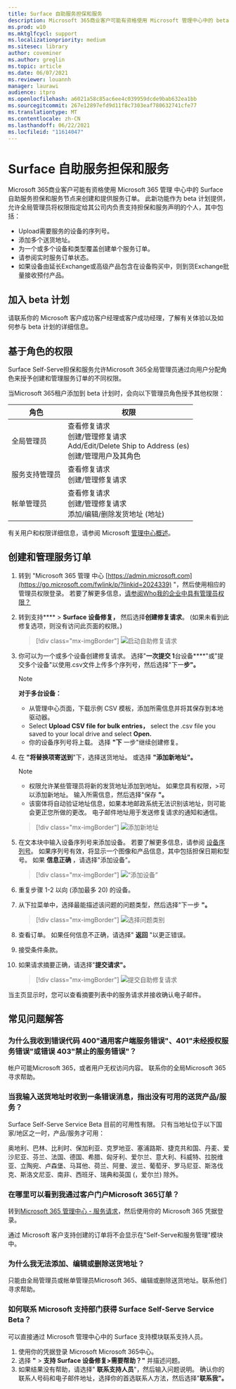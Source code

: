```yaml
---
title: Surface 自助服务担保和服务
description: Microsoft 365商业客户可能有资格使用 Microsoft 管理中心中的 beta Surface Self Serve 担保和服务节点来创建和管理服务订单。
ms.prod: w10
ms.mktglfcycl: support
ms.localizationpriority: medium
ms.sitesec: library
author: coveminer
ms.author: greglin
ms.topic: article
ms.date: 06/07/2021
ms.reviewer: louannh
manager: laurawi
audience: itpro
ms.openlocfilehash: a6021a58c85ac6ee4c039959dcde9bab632ea1bb
ms.sourcegitcommit: 267e12897efd9d11f8c7303eaf780632741cfe77
ms.translationtype: MT
ms.contentlocale: zh-CN
ms.lasthandoff: 06/22/2021
ms.locfileid: "11614047"
---
```

# <a name="surface-self-serve-warranty-and-service"></a>Surface 自助服务担保和服务

Microsoft 365商业客户可能有资格使用 Microsoft 365 管理 中心中的 Surface 自助服务担保和服务节点来创建和提供服务订单。 此新功能作为 beta 计划提供，允许全局管理员将权限指定给其公司内负责支持担保和服务声明的个人，其中包括：

- Upload需要服务的设备的序列号。
- 添加多个送货地址。
- 为一个或多个设备和类型覆盖创建单个服务订单。
- 请参阅实时服务订单状态。
- 如果设备由延长Exchange或高级产品包含在设备购买中，则到货Exchange批量接收预付产品。

## <a name="join-beta-program"></a>加入 beta 计划

请联系你的 Microsoft 客户成功客户经理或客户成功经理，了解有关体验以及如何参与 beta 计划的详细信息。

## <a name="role-based-permissions"></a>基于角色的权限

Surface Self-Serve担保和服务允许Microsoft 365全局管理员通过向用户分配角色来授予创建和管理服务订单的不同权限。

当Microsoft 365租户添加到 beta 计划时，会向以下管理员角色授予其他权限：

| 角色                  | 权限                                                                                                                         |
| --------------------- | ----------------------------------------------------------------------------------------------------------------------------------- |
| 全局管理员          | 查看修复请求<br>创建/管理修复请求<br>Add/Edit/Delete Ship to Address (es) <br>创建/管理用户及其角色 |
| 服务支持管理员 | 查看修复请求<br>创建/管理修复请求                                                                               |
| 帐单管理员         | 查看修复请求<br>创建/管理修复请求<br>添加/编辑/删除发货地址 (地址)                                         |

有关用户和权限详细信息，请参阅 Microsoft [管理中心概述](/microsoft-365/admin/admin-overview/about-the-admin-center)。

## <a name="create-and-manage-a-service-order"></a>创建和管理服务订单

1. 转到 "Microsoft 365 管理 中心 [https://admin.microsoft.com](https://go.microsoft.com/fwlink/p/?linkid=2024339) "，然后使用相应的管理员权限登录。 若要了解更多信息，[请参阅Who我的企业中具有管理员权限？](/microsoft-365/business-video/admin-center-overview#who-has-admin-permissions-in-my-business)
2. 转到支持****  >  **Surface 设备修复，** 然后选择**创建修复请求**。  (如果未看到此修复选项，则没有访问此页面的权限。) 

    > [!div class="mx-imgBorder"]
    > ![启动自助修复请求](images/self-serve-fig1.png)

3. 你可以为一个或多个设备创建修复请求。 选择"**一次提交 1**台设备****"或"提交多个设备"以使用.csv文件上传多个序列号，然后选择"下一**步"。**

    > [!NOTE]
    > **对于多台设备：**
    >
    > - 从管理中心页面，下载示例 CSV 模板，添加所需信息并将其保存到本地驱动器。
    > - Select **Upload CSV file for bulk entries，** select the .csv file you saved to your local drive and select **Open.**
    > - 你的设备序列号将上载。 选择 **"下** 一步"继续创建修复。

4. 在 **"将替换项寄送到**"下，选择送货地址。 或选择 **"添加新地址"。**

    > [!NOTE]
    >
    > - 权限允许某些管理员将新的发货地址添加到地址。 如果您具有权限，>可以添加新地址。 输入所需信息，然后选择"保存 **"。**
    > - 该窗体将自动验证地址信息，如果本地邮政系统无法识别该地址，则可能会更正您所做的更改。 电子邮件地址用于发送修复请求的通知和通信。

    > [!div class="mx-imgBorder"]
    > ![添加新地址](images/self-serve-fig2a.png)

5. 在文本块中输入设备序列号来添加设备。 若要了解更多信息，请参阅 [设备序列号](https://support.microsoft.com/help/4036293/surface-find-the-serial-number-on-surface)。 如果序列号有效，将显示一个图像和产品信息，其中包括担保日期和型号。 如果 **信息正确** ，请选择"添加设备"。

    > [!div class="mx-imgBorder"]
    > ![“添加设备”](images/self-serve-fig2.png)

6. 重复步骤 1-2 以向 (添加最多 20) 的设备。
7. 从下拉菜单中，选择最能描述该问题的问题类型，然后选择"下一步 **"。**

    > [!div class="mx-imgBorder"]
    > ![选择问题类别](images/self-serve-fig3.png)

8. 查看订单。 如果任何信息不正确，请选择" **返回** "以更正错误。
9. 接受条件条款。
10. 如果请求摘要正确，请选择"**提交请求"。**

    > [!div class="mx-imgBorder"]
    > ![提交自助修复请求](images/self-serve-fig4.png)

当主页显示时，您可以查看摘要列表中的服务请求并接收确认电子邮件。

## <a name="frequently-asked-questions"></a>常见问题解答

### <a name="why-am-i-getting-error-code-400-generic-client-service-error-401-unauthorized-service-error-or-error-403-forbidden-service-error"></a>为什么我收到错误代码 400"通用客户端服务错误"、401"未经授权服务错误"或错误 403"禁止的服务错误"？

帐户可能Microsoft 365，或者用户无权访问内容。 联系你的全局Microsoft 365寻求帮助。

### <a name="when-i-enter-my-shipping-address-and-i-get-an-error-message-that-no-shipping-offers-are-available"></a>当我输入送货地址时收到一条错误消息，指出没有可用的送货产品/服务？

Surface Self-Serve Service Beta 目前的可用性有限。 只有当地址位于以下国家/地区之一时，产品/服务才可用：

奥地利、巴林、比利时、保加利亚、克罗地亚、塞浦路斯、捷克共和国、丹麦、爱沙尼亚、芬兰、法国、德国、希腊、匈牙利、爱尔兰、意大利、科威特、拉脱维亚、立陶宛、卢森堡、马耳他、荷兰、阿曼、波兰、葡萄牙、罗马尼亚、斯洛伐克、斯洛文尼亚、南非、西班牙、瑞典和英国 (，爱尔兰) 除外。

### <a name="where-can-i-see-orders-that-i-have-placed-through-the-microsoft-365-portal"></a>在哪里可以看到我通过客户门户Microsoft 365订单？

转到[Microsoft 365 管理中心 - 服务请求](https://admin.microsoft.com/Adminportal/Home?source=applauncher#/support/devicerepairs)，然后使用你的 Microsoft 365 凭据登录。

通过 Microsoft 客户支持创建的订单将不会显示在"Self-Serve和服务管理"模块中。

### <a name="why-am-i-unable-to-add-edit-or-delete-a-shipping-address"></a>为什么我无法添加、编辑或删除送货地址？

只能由全局管理员或帐单管理员Microsoft 365、编辑或删除送货地址。联系他们寻求帮助。  

### <a name="how-can-i-contact-microsoft-support-for-the-surface-self-serve-warranty-and-service-beta"></a>如何联系 Microsoft 支持部门获得 Surface Self-Serve Service Beta？

可以直接通过 Microsoft 管理中心中的 Surface 支持模块联系支持人员。

1. 使用你的凭据登录 Microsoft Microsoft 365中心。
2. 选择 **"**  >  **支持 Surface 设备修复>需要帮助？"** 并描述问题。
3. 如果结果没有帮助，请选择" **联系支持人员**"，然后输入问题说明。 确认你的联系人号码和电子邮件地址，选择你的首选联系人方法，然后选择"**联系我"。**
